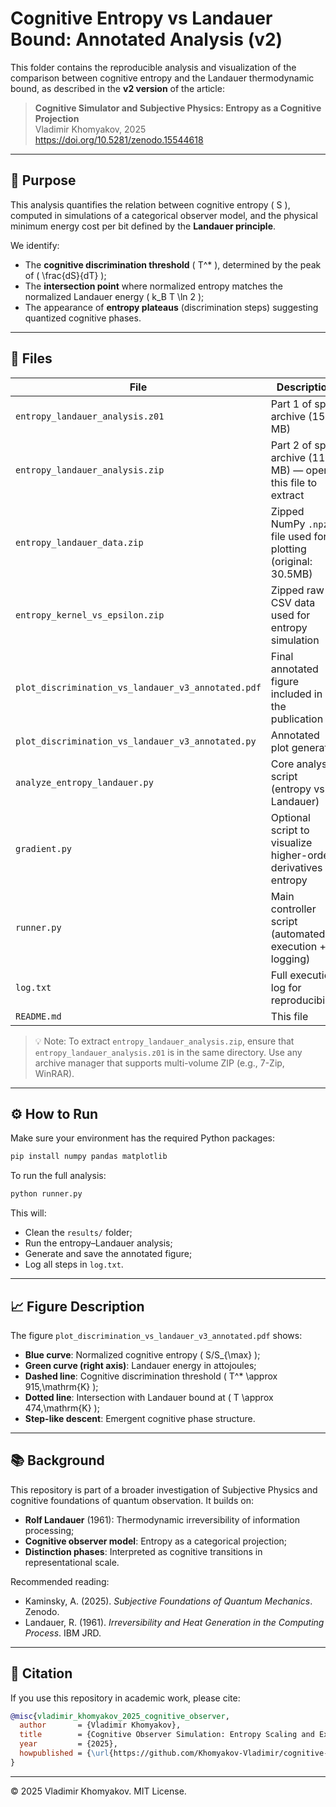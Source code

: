 
# Cognitive Entropy vs Landauer Bound: Annotated Analysis (v2)

This folder contains the reproducible analysis and visualization of the comparison between cognitive entropy and the Landauer thermodynamic bound, as described in the **v2 version** of the article:

> **Cognitive Simulator and Subjective Physics: Entropy as a Cognitive Projection**  
> Vladimir Khomyakov, 2025  
> https://doi.org/10.5281/zenodo.15544618

---

## 📌 Purpose

This analysis quantifies the relation between cognitive entropy \( S \), computed in simulations of a categorical observer model, and the physical minimum energy cost per bit defined by the **Landauer principle**.

We identify:
- The **cognitive discrimination threshold** \( T^* \), determined by the peak of \( \frac{dS}{dT} \);
- The **intersection point** where normalized entropy matches the normalized Landauer energy \( k_B T \ln 2 \);
- The appearance of **entropy plateaus** (discrimination steps) suggesting quantized cognitive phases.

---

## 📁 Files

| File | Description |
|------|-------------|
| `entropy_landauer_analysis.z01`              | Part 1 of split archive (15 MB) |
| `entropy_landauer_analysis.zip`              | Part 2 of split archive (11.8 MB) — open this file to extract |
| `entropy_landauer_data.zip`                  | Zipped NumPy `.npz` file used for plotting (original: 30.5MB) |
| `entropy_kernel_vs_epsilon.zip`              | Zipped raw CSV data used for entropy simulation |
| `plot_discrimination_vs_landauer_v3_annotated.pdf` | Final annotated figure included in the publication |
| `plot_discrimination_vs_landauer_v3_annotated.py`  | Annotated plot generator |
| `analyze_entropy_landauer.py`                | Core analysis script (entropy vs. Landauer) |
| `gradient.py`                                | Optional script to visualize higher-order derivatives of entropy |
| `runner.py`                                  | Main controller script (automated execution + logging) |
| `log.txt`                                    | Full execution log for reproducibility |
| `README.md`                                  | This file |

> 💡 Note: To extract `entropy_landauer_analysis.zip`, ensure that `entropy_landauer_analysis.z01` is in the same directory. Use any archive manager that supports multi-volume ZIP (e.g., 7-Zip, WinRAR).

---

## ⚙️ How to Run

Make sure your environment has the required Python packages:
```bash
pip install numpy pandas matplotlib
```

To run the full analysis:
```bash
python runner.py
```

This will:
- Clean the `results/` folder;
- Run the entropy–Landauer analysis;
- Generate and save the annotated figure;
- Log all steps in `log.txt`.

---

## 📈 Figure Description

The figure `plot_discrimination_vs_landauer_v3_annotated.pdf` shows:

- **Blue curve**: Normalized cognitive entropy \( S/S_{\max} \);
- **Green curve (right axis)**: Landauer energy in attojoules;
- **Dashed line**: Cognitive discrimination threshold \( T^* \approx 915\,\mathrm{K} \);
- **Dotted line**: Intersection with Landauer bound at \( T \approx 474\,\mathrm{K} \);
- **Step-like descent**: Emergent cognitive phase structure.

---

## 📚 Background

This repository is part of a broader investigation of Subjective Physics and cognitive foundations of quantum observation. It builds on:

- **Rolf Landauer** (1961): Thermodynamic irreversibility of information processing;
- **Cognitive observer model**: Entropy as a categorical projection;
- **Distinction phases**: Interpreted as cognitive transitions in representational scale.

Recommended reading:

- Kaminsky, A. (2025). *Subjective Foundations of Quantum Mechanics*. Zenodo.  
- Landauer, R. (1961). *Irreversibility and Heat Generation in the Computing Process*. IBM JRD.

---

## 🧠 Citation

If you use this repository in academic work, please cite:

```bibtex
@misc{vladimir_khomyakov_2025_cognitive_observer,
  author       = {Vladimir Khomyakov},
  title        = {Cognitive Observer Simulation: Entropy Scaling and Extremum Structure},
  year         = {2025},
  howpublished = {\url{https://github.com/Khomyakov-Vladimir/cognitive-observer-simulation}}
}
```

---

© 2025 Vladimir Khomyakov. MIT License.
